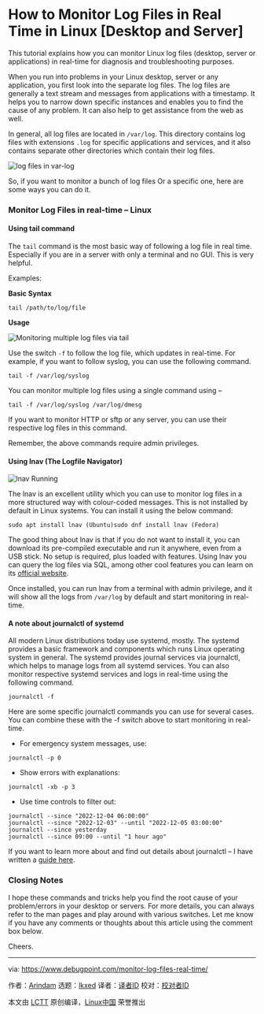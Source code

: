 [#]: subject: "How to Monitor Log Files in Real Time in Linux [Desktop and Server]"
[#]: via: "https://www.debugpoint.com/monitor-log-files-real-time/"
[#]: author: "Arindam https://www.debugpoint.com/author/admin1/"
[#]: collector: "lkxed"
[#]: translator: "geekpi"
[#]: reviewer: " "
[#]: publisher: " "
[#]: url: " "

How to Monitor Log Files in Real Time in Linux [Desktop and Server]
======
This tutorial explains how you can monitor Linux log files (desktop, server or applications) in real-time for diagnosis and troubleshooting purposes.

When you run into problems in your Linux desktop, server or any application, you first look into the separate log files. The log files are generally a text stream and messages from applications with a timestamp. It helps you to narrow down specific instances and enables you to find the cause of any problem. It can also help to get assistance from the web as well.

In general, all log files are located in `/var/log`. This directory contains log files with extensions `.log` for specific applications and services, and it also contains separate other directories which contain their log files.

![log files in var-log][1]

So, if you want to monitor a bunch of log files Or a specific one, here are some ways you can do it.

### Monitor Log Files in real-time – Linux

#### Using tail command

The `tail` command is the most basic way of following a log file in real time. Especially if you are in a server with only a terminal and no GUI. This is very helpful.

Examples:

**Basic Syntax**

```
tail /path/to/log/file
```

**Usage**

![Monitoring multiple log files via tail][2]

Use the switch `-f` to follow the log file, which updates in real-time. For example, if you want to follow syslog, you can use the following command.

```
tail -f /var/log/syslog
```

You can monitor multiple log files using a single command using –

```
tail -f /var/log/syslog /var/log/dmesg
```

If you want to monitor HTTP or sftp or any server, you can use their respective log files in this command.

Remember, the above commands require admin privileges.

#### Using lnav (The Logfile Navigator)

![lnav Running][3]

The lnav is an excellent utility which you can use to monitor log files in a more structured way with colour-coded messages. This is not installed by default in Linux systems. You can install it using the below command:

```
sudo apt install lnav (Ubuntu)sudo dnf install lnav (Fedora)
```

The good thing about lnav is that if you do not want to install it, you can download its pre-compiled executable and run it anywhere, even from a USB stick. No setup is required, plus loaded with features. Using lnav you can query the log files via SQL, among other cool features you can learn on its [official website][4].

Once installed, you can run lnav from a terminal with admin privilege, and it will show all the logs from `/var/log` by default and start monitoring in real-time.

#### A note about journalctl of systemd

All modern Linux distributions today use systemd, mostly. The systemd provides a basic framework and components which runs Linux operating system in general. The systemd provides journal services via journalctl, which helps to manage logs from all systemd services. You can also monitor respective systemd services and logs in real-time using the following command.

```
journalctl -f
```

Here are some specific journalctl commands you can use for several cases. You can combine these with the -f switch above to start monitoring in real-time.

* For emergency system messages, use:

```
journalctl -p 0
```

* Show errors with explanations:

```
journalctl -xb -p 3
```

* Use time controls to filter out:

```
journalctl --since "2022-12-04 06:00:00"
journalctl --since "2022-12-03" --until "2022-12-05 03:00:00"
journalctl --since yesterday
journalctl --since 09:00 --until "1 hour ago"
```

If you want to learn more about and find out details about journalctl – I have written a [guide here][5].

### Closing Notes

I hope these commands and tricks help you find the root cause of your problem/errors in your desktop or servers. For more details, you can always refer to the man pages and play around with various switches. Let me know if you have any comments or thoughts about this article using the comment box below.

Cheers.

--------------------------------------------------------------------------------

via: https://www.debugpoint.com/monitor-log-files-real-time/

作者：[Arindam][a]
选题：[lkxed][b]
译者：[译者ID](https://github.com/译者ID)
校对：[校对者ID](https://github.com/校对者ID)

本文由 [LCTT](https://github.com/LCTT/TranslateProject) 原创编译，[Linux中国](https://linux.cn/) 荣誉推出

[a]: https://www.debugpoint.com/author/admin1/
[b]: https://github.com/lkxed
[1]: https://www.debugpoint.com/wp-content/uploads/2021/08/log-files-in-var-log-1024x312.jpeg
[2]: https://www.debugpoint.com/wp-content/uploads/2021/08/Monitoring-multiple-log-files-via-tail.jpeg
[3]: https://www.debugpoint.com/wp-content/uploads/2021/08/lnav-Running.jpeg
[4]: https://lnav.org/features
[5]: https://www.debugpoint.com/2020/12/systemd-journalctl/
